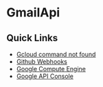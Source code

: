 # GmailApi

## Quick Links

 * [Gcloud command not found](http://stackoverflow.com/questions/31037279/gcloud-command-not-found-while-installing-google-cloud-sdk)
 * [Github Webhooks](https://developer.github.com/webhooks/)
 * [Google Compute Engine](https://cloud.google.com/compute/)
 * [Google API Console](https://console.developers.google.com/apis/dashboard?project=resonant-augury-146919&duration=PT6H)
